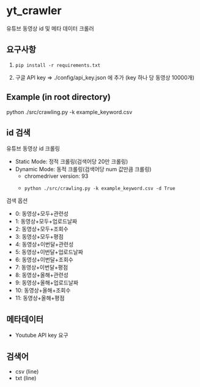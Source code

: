 # yt_crawler

유튜브 동영상 id 및 메타 데이터 크롤러


## 요구사항
1.     pip install -r requirements.txt
2. 구글 API key => ./config/api_key.json 에 추가 (key 하나 당 동영상 10000개)

## Example (in root directory)
python ./src/crawling.py -k example_keyword.csv

## id 검색
유튜브 동영상 id 크롤링

- Static Mode: 정적 크롤링(검색어당 20만 크롤링)
- Dynamic Mode: 동적 크롤링(검색어당 num 값만큼 크롤링)
    - chromedriver version: 93
    -     python ./src/crawling.py -k example_keyword.csv -d True

검색 옵션 
- 0: 동영상+모두+관련성
- 1: 동영상+모두+업로드날짜
- 2: 동영상+모두+조회수
- 3: 동영상+모두+평점
- 4: 동영상+이번달+관련성
- 5: 동영상+이번달+업로드날짜
- 6: 동영상+이번달+조회수 
- 7: 동영상+이번달+평점
- 8: 동영상+올해+관련성
- 9: 동영상+올해+업로드날짜
- 10: 동영상+올해+조회수
- 11: 동영상+올해+평점


## 메타데이터
- Youtube API key 요구

## 검색어
- csv (line)
- txt (line)
